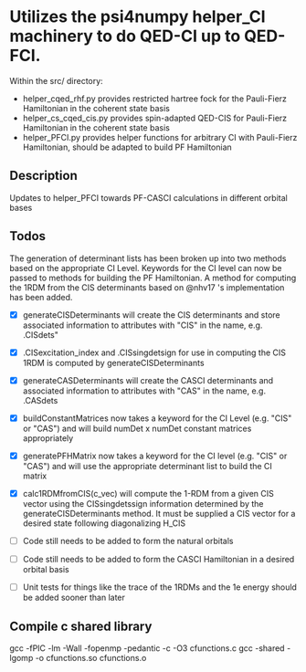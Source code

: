 # Utilizes the psi4numpy helper_CI machinery to do QED-CI up to QED-FCI.

Within the src/ directory:

- helper_cqed_rhf.py provides restricted hartree fock for the Pauli-Fierz Hamiltonian in the coherent state basis
- helper_cs_cqed_cis.py provides spin-adapted QED-CIS for Pauli-Fierz Hamiltonian in the coherent state basis
- helper_PFCI.py provides helper functions for arbitrary CI with Pauli-Fierz Hamiltonian, should be adapted to build PF Hamiltonian

## Description
Updates to helper_PFCI towards PF-CASCI calculations in different orbital bases

## Todos
The generation of determinant lists has been broken up into two methods based on the appropriate CI Level.  Keywords for the CI level can now be passed to methods for building the PF Hamiltonian. A method for computing the 1RDM from the CIS determinants based on @nhv17 's  implementation has been added.
  - [X]  generateCISDeterminants will create the CIS determinants and store associated information to attributes with "CIS" in the name, e.g. .CISdets"
  - [X] .CISexcitation_index and .CISsingdetsign for use in computing the CIS 1RDM is computed by generateCISDeterminants
  - [X] generateCASDeterminants will create the CASCI determinants and associated information to attributes with "CAS" in the name, e.g. .CASdets
  - [X] buildConstantMatrices now takes a keyword for the CI Level (e.g. "CIS" or "CAS") and will build numDet x numDet constant matrices appropriately
  - [X] generatePFHMatrix now takes a keyword for the CI level (e.g. "CIS" or "CAS") and will use the appropriate determinant list to build the CI matrix
  - [X] calc1RDMfromCIS(c_vec) will compute the 1-RDM from a given CIS vector using the CISsingdetssign information determined by the generateCISDeterminants method.  It must be supplied a CIS vector for a desired state following diagonalizing H_CIS
  - [ ] Code still needs to be added to form the natural orbitals
  - [ ] Code still needs to be added to form the CASCI Hamiltonian in a desired orbital basis
  - [ ] Unit tests for things like the trace of the 1RDMs and the 1e energy should be added sooner than later


## Compile c shared library
gcc -fPIC -lm -Wall -fopenmp -pedantic -c -O3 cfunctions.c
gcc -shared -lgomp -o cfunctions.so cfunctions.o
